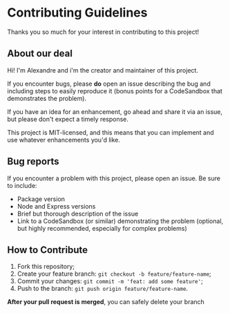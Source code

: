 # Contributing Guidelines

Thanks you so much for your interest in contributing to this project!

## About our deal

Hi! I'm Alexandre and i'm the creator and maintainer of this project.

If you encounter bugs, please **do** open an issue describing the bug and including steps to easily reproduce it (bonus points for a CodeSandbox that demonstrates the problem).

If you have an idea for an enhancement, go ahead and share it via an issue, but please don't expect a timely response.

This project is MIT-licensed, and this means that you can implement and use whatever enhancements you'd like.

## Bug reports

If you encounter a problem with this project, please open an issue. Be sure to include:

- Package version
- Node and Express versions
- Brief but thorough description of the issue
- Link to a CodeSandbox (or similar) demonstrating the problem (optional, but highly recommended, especially for complex problems)

## How to Contribute

1. Fork this repository;
2. Create your feature branch: `git checkout -b feature/feature-name`;
3. Commit your changes: `git commit -m 'feat: add some feature'`;
4. Push to the branch: `git push origin feature/feature-name`.

**After your pull request is merged**, you can safely delete your branch
